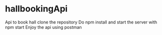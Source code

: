# hallbookingApi
Api to book hall 
clone the repository
Do npm install and start the server with npm start
Enjoy the api using postman
